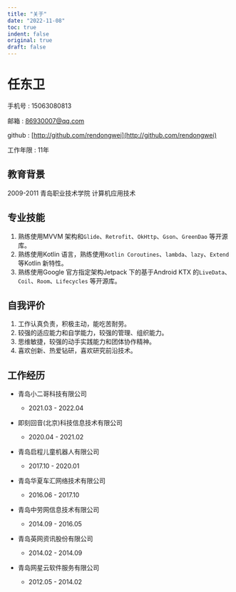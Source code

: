 ```yaml
---
title: "关于"
date: "2022-11-08"
toc: true
indent: false
original: true
draft: false
---
```

# 任东卫

手机号 : 15063080813

邮箱 : 86930007@qq.com

github : [http://github.com/rendongwei](http://github.com/rendongwei)

工作年限 : 11年

## 教育背景

2009-2011	青岛职业技术学院    计算机应用技术

## 专业技能

1. 熟练使用MVVM 架构和`Glide`、`Retrofit`、`OkHttp`、`Gson`、`GreenDao` 等开源库。
2. 熟练使用Kotlin 语言，熟练使用`Kotlin Coroutines`、`lambda`、`lazy`、`Extend` 等Kotlin 新特性。
3. 熟练使用Google 官方指定架构Jetpack 下的基于Android KTX 的`LiveData`、`Coil`、`Room`、`Lifecycles` 等开源库。

## 自我评价

1. 工作认真负责，积极主动，能吃苦耐劳。
2. 较强的适应能力和自学能力，较强的管理、组织能力。
3. 思维敏捷，较强的动手实践能力和团体协作精神。
4. 喜欢创新、热爱钻研，喜欢研究前沿技术。

## 工作经历

+ 青岛小二哥科技有限公司		
	+ 2021.03 - 2022.04
	
+ 即刻回音(北京)科技信息技术有限公司
  + 2020.04 - 2021.02

+ 青岛启程儿童机器人有限公司
  + 2017.10 - 2020.01

+ 青岛华夏车汇网络技术有限公司
  + 2016.06 - 2017.10

+ 青岛中劳网信息技术有限公司
  + 2014.09 - 2016.05

+ 青岛英网资讯股份有限公司
  + 2014.02 - 2014.09

+ 青岛网星云软件服务有限公司
  + 2012.05 - 2014.02